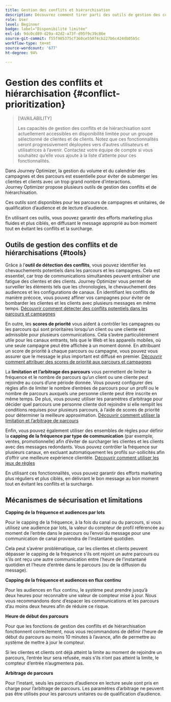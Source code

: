 ```yaml
---
title: Gestion des conflits et hiérarchisation
description: Découvrez comment tirer parti des outils de gestion des conflits et de hiérarchisation de Journey Optimizer.
role: User
level: Beginner
badge: label="Disponibilité limitée"
exl-id: 9dc0cd89-d29a-42d2-a73f-d95f9c39c86e
source-git-commit: f55f985375cf360ce55074cb227b6c424db05b5c
workflow-type: tm+mt
source-wordcount: '677'
ht-degree: 94%

---
```


# Gestion des conflits et hiérarchisation {#conflict-prioritization}

>[!AVAILABILITY]
>
>Les capacités de gestion des conflits et de hiérarchisation sont actuellement accessibles en disponibilité limitée pour un groupe sélectionné de clientes et de clients. Notez que ces fonctionnalités seront progressivement déployées vers d’autres utilisateurs et utilisatrices à l’avenir. Contactez votre équipe de compte si vous souhaitez qu’elle vous ajoute à la liste d’attente pour ces fonctionnalités.

Dans Journey Optimizer, la gestion du volume et du calendrier des campagnes et des parcours est essentielle pour éviter de submerger les clientes et clients avec un trop grand nombre d’interactions. Journey Optimizer propose plusieurs outils de gestion des conflits et de hiérarchisation.

Ces outils sont disponibles pour les parcours de campagnes et unitaires, de qualification d’audience et de lecture d’audience.

En utilisant ces outils, vous pouvez garantir des efforts marketing plus fluides et plus ciblés, en diffusant le message approprié au bon moment tout en évitant les conflits et la surcharge.

## Outils de gestion des conflits et de hiérarchisations {#tools}

Grâce à l’**outil de détection des conflits**, vous pouvez identifier les chevauchements potentiels dans les parcours et les campagnes. Cela est essentiel, car trop de communications simultanées peuvent entraîner une fatigue des clientes et des clients. Journey Optimizer vous permet de surveiller les éléments tels que les chronologies, le chevauchement des audiences et les configurations de canaux. En identifiant les conflits de manière précoce, vous pouvez affiner vos campagnes pour éviter de bombarder les clientes et les clients avec plusieurs messages en même temps. [Découvrir comment détecter des conflits potentiels dans les parcours et campagnes](conflicts.md)

En outre, les **scores de priorité** vous aident à contrôler les campagnes ou les parcours qui sont prioritaires lorsqu’un client ou une cliente est admissible pour plusieurs communications. Cela s’avère particulièrement utile pour les canaux entrants, tels que le Web et les appareils mobiles, où une seule campagne peut être affichée à un moment donné. En attribuant un score de priorité à chaque parcours ou campagne, vous pouvez vous assurer que le message le plus important est diffusé en premier. [Découvrir comment attribuer des scores de priorité aux parcours et campagnes](priority-scores.md)

La **limitation et l’arbitrage des parcours** vous permettent de limiter la fréquence et le nombre de parcours qu’un client ou une cliente peut rejoindre au cours d’une période donnée. Vous pouvez configurer des règles afin de limiter le nombre d’entrées de parcours pour un profil ou le nombre de parcours auxquels une personne cliente peut être inscrite en même temps. De plus, vous pouvez utiliser les paramètres d’arbitrage pour décider quel parcours une personne cliente doit rejoindre si elle remplit les conditions requises pour plusieurs parcours, à l’aide de scores de priorité pour déterminer la meilleure approximation. [Découvrir comment utiliser la limitation et l’arbitrage de parcours](journey-capping.md)

Enfin, vous pouvez également utiliser des ensembles de règles pour définir la **capping de la fréquence par type de communication** (par exemple, ventes, promotionnelle) afin d’éviter de surcharger les clientes et les clients avec des messages redondants. Vous pouvez contrôler la fréquence sur plusieurs canaux, en excluant automatiquement les profils sur-sollicités afin d’offrir une meilleure expérience clientèle. [Découvrir comment utiliser les jeux de règles](../configuration/rule-sets.md)</li></ul>

En utilisant ces fonctionnalités, vous pouvez garantir des efforts marketing plus réguliers et plus ciblés, en délivrant le bon message au bon moment tout en évitant les conflits et la surcharge.

## Mécanismes de sécurisation et limitations

**Capping de la fréquence et audiences par lots**

Pour le capping de la fréquence, à la fois du canal ou du parcours, si vous utilisez une audience par lots, la valeur du compteur de profil référencée au moment de l’entrée dans le parcours ou l’envoi du message pour une communication de canal proviendra de l’instantané quotidien.

Cela peut s’avérer problématique, car les clientes et clients peuvent dépasser le capping de la fréquence s’ils ont rejoint un autre parcours ou s’ils ont reçu une autre communication entre l’heure de l’instantané quotidien et l’heure d’entrée dans le parcours (ou de la diffusion du message).

**Capping de la fréquence et audiences en flux continu**

Pour les audiences en flux continu, le système peut prendre jusqu’à deux heures pour reconnaître une valeur de compteur mise à jour. Nous vous recommandons donc d’espacer les communications et les parcours d’au moins deux heures afin de réduire ce risque.

**Heure de début des parcours**

Pour que les fonctions de gestion des conflits et de hiérarchisation fonctionnent correctement, nous vous recommandons de définir l’heure de début du parcours au moins 10 minutes à l’avance, afin de permettre au système de mettre à jour le compteur.

Si les clientes et clients ont déjà atteint la limite au moment de rejoindre un parcours, l’entrée leur sera refusée, mais s’ils n’ont pas atteint la limite, le compteur d’entrée n’augmentera pas.

**Arbitrage de parcours**

Pour l’instant, seuls les parcours d’audience en lecture seule sont pris en charge pour l’arbitrage de parcours. Les paramètres d’arbitrage ne peuvent pas être utilisés pour les parcours unitaires ou de qualification d’audience.
